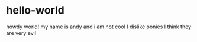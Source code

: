 # hello-world
howdy world!
my name is andy and i am not cool
I dislike ponies
I think they are very evil
